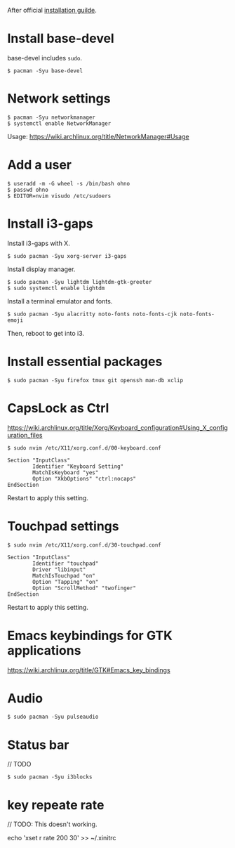 After official [installation guilde](https://wiki.archlinux.org/title/installation_guide).

# Install base-devel

base-devel includes `sudo`.

```
$ pacman -Syu base-devel
```

# Network settings

```
$ pacman -Syu networkmanager
$ systemctl enable NetworkManager
```

Usage: https://wiki.archlinux.org/title/NetworkManager#Usage

# Add a user

```
$ useradd -m -G wheel -s /bin/bash ohno
$ passwd ohno
$ EDITOR=nvim visudo /etc/sudoers
```

# Install i3-gaps

Install i3-gaps with X.

```
$ sudo pacman -Syu xorg-server i3-gaps
```

Install display manager.

```
$ sudo pacman -Syu lightdm lightdm-gtk-greeter
$ sudo systemctl enable lightdm
```

Install a terminal emulator and fonts.

```
$ sudo pacman -Syu alacritty noto-fonts noto-fonts-cjk noto-fonts-emoji
```

Then, reboot to get into i3.

# Install essential packages

```
$ sudo pacman -Syu firefox tmux git openssh man-db xclip
```

# CapsLock as Ctrl

https://wiki.archlinux.org/title/Xorg/Keyboard_configuration#Using_X_configuration_files

```
$ sudo nvim /etc/X11/xorg.conf.d/00-keyboard.conf
```

```
Section "InputClass"
        Identifier "Keyboard Setting"
        MatchIsKeyboard "yes"
        Option "XkbOptions" "ctrl:nocaps"
EndSection
```

Restart to apply this setting.

# Touchpad settings

```
$ sudo nvim /etc/X11/xorg.conf.d/30-touchpad.conf
```

```
Section "InputClass"
        Identifier "touchpad"
        Driver "libinput"
        MatchIsTouchpad "on"
        Option "Tapping" "on"
        Option "ScrollMethod" "twofinger"
EndSection
```

Restart to apply this setting.

# Emacs keybindings for GTK applications

https://wiki.archlinux.org/title/GTK#Emacs_key_bindings

# Audio

```
$ sudo pacman -Syu pulseaudio
```

# Status bar

// TODO

```
$ sudo pacman -Syu i3blocks
```

# key repeate rate

// TODO: This doesn't working.

echo 'xset r rate 200 30' >> ~/.xinitrc
